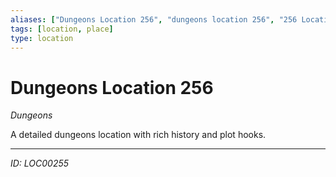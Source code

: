 ```yaml
---
aliases: ["Dungeons Location 256", "dungeons location 256", "256 Location Dungeons"]
tags: [location, place]
type: location
---
```


# Dungeons Location 256

*Dungeons*

A detailed dungeons location with rich history and plot hooks.

---
*ID: LOC00255*